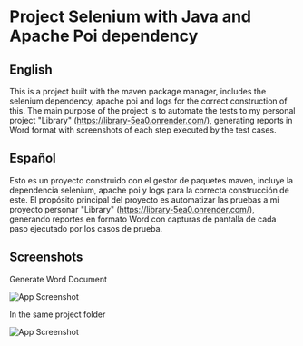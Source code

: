 
# Project Selenium with Java and Apache Poi dependency

## English

This is a project built with the maven package manager, includes the selenium dependency, apache poi and logs for the correct construction of this. The main purpose of the project is to automate the tests to my personal project "Library" (https://library-5ea0.onrender.com/), generating reports in Word format with screenshots of each step executed by the test cases.

## Español

Esto es un proyecto construido con el gestor de paquetes maven, incluye la dependencia selenium, apache poi y logs para la correcta construcción de este. El propósito principal del proyecto es automatizar las pruebas a mi proyecto personar "Library" (https://library-5ea0.onrender.com/), generando reportes en formato Word con capturas de pantalla de cada paso ejecutado por los casos de prueba.

## 



## Screenshots

Generate Word Document

![App Screenshot](https://i.postimg.cc/ykxrrMWh/doc-demo.png)

In the same project folder

![App Screenshot](https://i.postimg.cc/yNFFCf90/Project.png)
